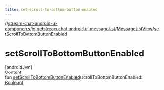```yaml
---
title: set-scroll-to-bottom-button-enabled
---
```

//[stream-chat-android-ui-components](../../../index.md)/[io.getstream.chat.android.ui.message.list](../index.md)/[MessageListView](index.md)/[setScrollToBottomButtonEnabled](setScrollToBottomButtonEnabled.md)



# setScrollToBottomButtonEnabled  
[androidJvm]  
Content  
fun [setScrollToBottomButtonEnabled](setScrollToBottomButtonEnabled.md)(scrollToBottomButtonEnabled: [Boolean](https://kotlinlang.org/api/latest/jvm/stdlib/kotlin/-boolean/index.html))  




